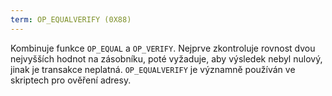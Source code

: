 ```yaml
---
term: OP_EQUALVERIFY (0X88)
---
```


Kombinuje funkce `OP_EQUAL` a `OP_VERIFY`. Nejprve zkontroluje rovnost dvou nejvyšších hodnot na zásobníku, poté vyžaduje, aby výsledek nebyl nulový, jinak je transakce neplatná. `OP_EQUALVERIFY` je významně používán ve skriptech pro ověření adresy.